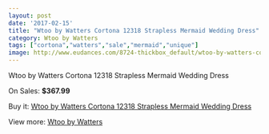 ```yaml
---
layout: post
date: '2017-02-15'
title: "Wtoo by Watters Cortona 12318 Strapless Mermaid Wedding Dress"
category: Wtoo by Watters
tags: ["cortona","watters","sale","mermaid","unique"]
image: http://www.eudances.com/8724-thickbox_default/wtoo-by-watters-cortona-12318-strapless-mermaid-wedding-dress.jpg
---
```

Wtoo by Watters Cortona 12318 Strapless Mermaid Wedding Dress

On Sales: **$367.99**
<a href="https://www.eudances.com/en/wtoo-by-watters/2951-wtoo-by-watters-cortona-12318-strapless-mermaid-wedding-dress.html"><amp-img layout="responsive" width="600" height="600" src="//www.eudances.com/8724-thickbox_default/wtoo-by-watters-cortona-12318-strapless-mermaid-wedding-dress.jpg" alt="Wtoo by Watters Cortona 12318 Strapless Mermaid Wedding Dress 0" /></a>
<a href="https://www.eudances.com/en/wtoo-by-watters/2951-wtoo-by-watters-cortona-12318-strapless-mermaid-wedding-dress.html"><amp-img layout="responsive" width="600" height="600" src="//www.eudances.com/8726-thickbox_default/wtoo-by-watters-cortona-12318-strapless-mermaid-wedding-dress.jpg" alt="Wtoo by Watters Cortona 12318 Strapless Mermaid Wedding Dress 1" /></a>
<a href="https://www.eudances.com/en/wtoo-by-watters/2951-wtoo-by-watters-cortona-12318-strapless-mermaid-wedding-dress.html"><amp-img layout="responsive" width="600" height="600" src="//www.eudances.com/8725-thickbox_default/wtoo-by-watters-cortona-12318-strapless-mermaid-wedding-dress.jpg" alt="Wtoo by Watters Cortona 12318 Strapless Mermaid Wedding Dress 2" /></a>

Buy it: [Wtoo by Watters Cortona 12318 Strapless Mermaid Wedding Dress](https://www.eudances.com/en/wtoo-by-watters/2951-wtoo-by-watters-cortona-12318-strapless-mermaid-wedding-dress.html "Wtoo by Watters Cortona 12318 Strapless Mermaid Wedding Dress")

View more: [Wtoo by Watters](https://www.eudances.com/en/49-wtoo-by-watters "Wtoo by Watters")